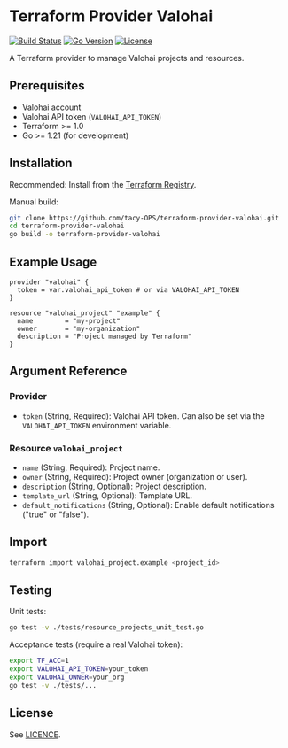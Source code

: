 # Terraform Provider Valohai

[![Build Status](https://github.com/tacy-OPS/terraform-provider-valohai/actions/workflows/release.yml/badge.svg)](https://github.com/tacy-OPS/terraform-provider-valohai/actions)
[![Go Version](https://img.shields.io/badge/go-1.21%2B-blue.svg)](https://golang.org/doc/go1.21)
[![License](https://img.shields.io/github/license/tacy-OPS/terraform-provider-valohai)](./LICENCE)

A Terraform provider to manage Valohai projects and resources.

## Prerequisites

- Valohai account
- Valohai API token (`VALOHAI_API_TOKEN`)
- Terraform >= 1.0
- Go >= 1.21 (for development)

## Installation

Recommended: Install from the [Terraform Registry](https://registry.terraform.io/providers/tacy-OPS/valohai/latest).

Manual build:
```sh
git clone https://github.com/tacy-OPS/terraform-provider-valohai.git
cd terraform-provider-valohai
go build -o terraform-provider-valohai
```

## Example Usage

```hcl
provider "valohai" {
  token = var.valohai_api_token # or via VALOHAI_API_TOKEN
}

resource "valohai_project" "example" {
  name        = "my-project"
  owner       = "my-organization"
  description = "Project managed by Terraform"
}
```

## Argument Reference

### Provider

- `token` (String, Required): Valohai API token. Can also be set via the `VALOHAI_API_TOKEN` environment variable.

### Resource `valohai_project`

- `name` (String, Required): Project name.
- `owner` (String, Required): Project owner (organization or user).
- `description` (String, Optional): Project description.
- `template_url` (String, Optional): Template URL.
- `default_notifications` (String, Optional): Enable default notifications ("true" or "false").

## Import

```sh
terraform import valohai_project.example <project_id>
```

## Testing

Unit tests:
```sh
go test -v ./tests/resource_projects_unit_test.go
```

Acceptance tests (require a real Valohai token):
```sh
export TF_ACC=1
export VALOHAI_API_TOKEN=your_token
export VALOHAI_OWNER=your_org
go test -v ./tests/...
```

## License

See [LICENCE](./LICENCE).